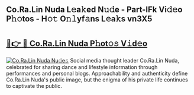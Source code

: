 ## Co.Ra.Lin Nuda L𝚎a𝚔ed N𝚞𝚍e - Part-IFk Vi𝚍𝚎o P𝚑𝚘tos - H𝚘𝚝 O𝚗𝚕yf𝚊ns L𝚎a𝚔s vn3X5

# <h2><a href="http://kf5f3fk.oniu.top/?m=Co.Ra.Lin+Nuda">🔗👉 🔴 Co.Ra.Lin Nuda P𝚑ot𝚘𝚜 V𝚒d𝚎o</a></h2>

[![Co.Ra.Lin Nuda Nu𝚍e𝚜](https://i.imgur.com/0qMVB7G.gif)](http://kf5f3fk.oniu.top/?m=Co.Ra.Lin+Nuda)
Social media thought leader Co.Ra.Lin Nuda, celebrated for sharing dance and lifestyle information through performances and personal blogs. Approachability and authenticity define Co.Ra.Lin Nuda's public image, but the enigma of his private life continues to captivate the public.  
